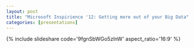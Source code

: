 ```yaml
---
layout: post
title: "Microsoft Inspirience '12: Getting more out of your Big Data"
categories: [presentations]
---
```





{% include slideshare code='9fgnSbWGo5zlnW' aspect_ratio='16:9' %}
